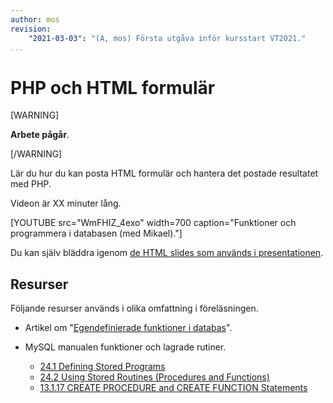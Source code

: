 ```yaml
---
author: mos
revision:
    "2021-03-03": "(A, mos) Första utgåva inför kursstart VT2021."
...
```

PHP och HTML formulär
====================

[WARNING]

**Arbete pågår**.

[/WARNING]

Lär du hur du kan posta HTML formulär och hantera det postade resultatet med PHP.

Videon är XX minuter lång.

[YOUTUBE src="WmFHIZ_4exo" width=700 caption="Funktioner och programmera i databasen (med Mikael)."]

Du kan själv bläddra igenom [de HTML slides som används i presentationen](kursmaterial/databas/forelasning/v1/f06-funktioner/slide.html).



Resurser
------------------------

Följande resurser används i olika omfattning i föreläsningen.

* Artikel om "[Egendefinierade funktioner i databas](kunskap/egen-definierade-funktioner-i-databas)".

* MySQL manualen funktioner och lagrade rutiner.
    * [24.1 Defining Stored Programs](https://dev.mysql.com/doc/refman/8.0/en/stored-programs-defining.html)
    * [24.2 Using Stored Routines (Procedures and Functions)](https://dev.mysql.com/doc/refman/8.0/en/stored-routines.html)
    * [13.1.17 CREATE PROCEDURE and CREATE FUNCTION Statements](https://dev.mysql.com/doc/refman/8.0/en/create-procedure.html)
